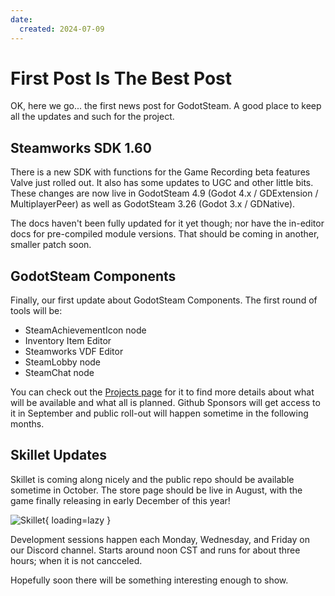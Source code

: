 ```yaml
---
date:
  created: 2024-07-09
---
```


# First Post Is The Best Post

OK, here we go... the first news post for GodotSteam.  A good place to keep all the updates and such for the project.

## Steamworks SDK 1.60

There is a new SDK with functions for the Game Recording beta features Valve just rolled out.  It also has some updates to UGC and other little bits.  These changes are now live in GodotSteam 4.9 (Godot 4.x / GDExtension / MultiplayerPeer) as well as GodotSteam 3.26 (Godot  3.x / GDNative).

The docs haven't been fully updated for it yet though; nor have the in-editor docs for pre-compiled module versions.  That should be coming in another, smaller patch soon.

## GodotSteam Components

Finally, our first update about GodotSteam Components.  The first round of tools will be:

- SteamAchievementIcon node
- Inventory Item Editor
- Steamworks VDF Editor
- SteamLobby node
- SteamChat node

You can check out the [Projects page](../projects/components/) for it to find more details about what will be available and what all is planned.  Github Sponsors will get access to it in September and public roll-out will happen sometime in the following months.

## Skillet Updates

Skillet is coming along nicely and the public repo should be available sometime in October. The store page should be live in August, with the game finally releasing in early December of this year!

![Skillet](../assets/images/news/2024-07-10-skillet.jpg){ loading=lazy }

Development sessions happen each Monday, Wednesday, and Friday on our Discord channel. Starts around noon CST and runs for about three hours; when it is not cancceled.

Hopefully soon there will be something interesting enough to show.